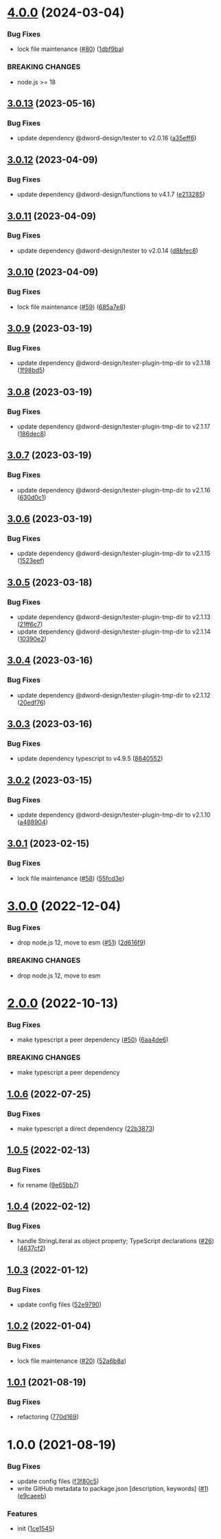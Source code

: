 # [4.0.0](https://github.com/dword-design/ts-ast-to-literal/compare/v3.0.13...v4.0.0) (2024-03-04)


### Bug Fixes

* lock file maintenance ([#80](https://github.com/dword-design/ts-ast-to-literal/issues/80)) ([1dbf9ba](https://github.com/dword-design/ts-ast-to-literal/commit/1dbf9ba18863e2f7b5ce7c249d65feeb66d5fd49))


### BREAKING CHANGES

* node.js >= 18

## [3.0.13](https://github.com/dword-design/ts-ast-to-literal/compare/v3.0.12...v3.0.13) (2023-05-16)


### Bug Fixes

* update dependency @dword-design/tester to v2.0.16 ([a35eff6](https://github.com/dword-design/ts-ast-to-literal/commit/a35eff610eb26d7c61d18f992c632007c9cd915d))

## [3.0.12](https://github.com/dword-design/ts-ast-to-literal/compare/v3.0.11...v3.0.12) (2023-04-09)


### Bug Fixes

* update dependency @dword-design/functions to v4.1.7 ([e213285](https://github.com/dword-design/ts-ast-to-literal/commit/e213285e6d1ef27261fa4a2a69a1ca5faca521aa))

## [3.0.11](https://github.com/dword-design/ts-ast-to-literal/compare/v3.0.10...v3.0.11) (2023-04-09)


### Bug Fixes

* update dependency @dword-design/tester to v2.0.14 ([d8bfec8](https://github.com/dword-design/ts-ast-to-literal/commit/d8bfec87eec8e37e1f4f7bef0a4d3e96efaa1fd7))

## [3.0.10](https://github.com/dword-design/ts-ast-to-literal/compare/v3.0.9...v3.0.10) (2023-04-09)


### Bug Fixes

* lock file maintenance ([#59](https://github.com/dword-design/ts-ast-to-literal/issues/59)) ([685a7e8](https://github.com/dword-design/ts-ast-to-literal/commit/685a7e8b1c7aa0a9f4082dd3c51d6e52c4144b0a))

## [3.0.9](https://github.com/dword-design/ts-ast-to-literal/compare/v3.0.8...v3.0.9) (2023-03-19)


### Bug Fixes

* update dependency @dword-design/tester-plugin-tmp-dir to v2.1.18 ([1f98bd5](https://github.com/dword-design/ts-ast-to-literal/commit/1f98bd51f0570885171a4ebd6eb943344724ad15))

## [3.0.8](https://github.com/dword-design/ts-ast-to-literal/compare/v3.0.7...v3.0.8) (2023-03-19)


### Bug Fixes

* update dependency @dword-design/tester-plugin-tmp-dir to v2.1.17 ([186dec8](https://github.com/dword-design/ts-ast-to-literal/commit/186dec83e0e6944b6fdfefc722bf060110b44289))

## [3.0.7](https://github.com/dword-design/ts-ast-to-literal/compare/v3.0.6...v3.0.7) (2023-03-19)


### Bug Fixes

* update dependency @dword-design/tester-plugin-tmp-dir to v2.1.16 ([630d0c1](https://github.com/dword-design/ts-ast-to-literal/commit/630d0c1e5c30fa74ed27803c8b12e30ff6384751))

## [3.0.6](https://github.com/dword-design/ts-ast-to-literal/compare/v3.0.5...v3.0.6) (2023-03-19)


### Bug Fixes

* update dependency @dword-design/tester-plugin-tmp-dir to v2.1.15 ([1523eef](https://github.com/dword-design/ts-ast-to-literal/commit/1523eef2f892b930a9b7196b06b3618970f17f9b))

## [3.0.5](https://github.com/dword-design/ts-ast-to-literal/compare/v3.0.4...v3.0.5) (2023-03-18)


### Bug Fixes

* update dependency @dword-design/tester-plugin-tmp-dir to v2.1.13 ([21ff6c7](https://github.com/dword-design/ts-ast-to-literal/commit/21ff6c79d74cdf7c5b41016822cd2455cb1ea12d))
* update dependency @dword-design/tester-plugin-tmp-dir to v2.1.14 ([10390e2](https://github.com/dword-design/ts-ast-to-literal/commit/10390e2861453c8d890134c73298c1ef177e5fe4))

## [3.0.4](https://github.com/dword-design/ts-ast-to-literal/compare/v3.0.3...v3.0.4) (2023-03-16)


### Bug Fixes

* update dependency @dword-design/tester-plugin-tmp-dir to v2.1.12 ([20edf76](https://github.com/dword-design/ts-ast-to-literal/commit/20edf766e1db1534c0c7f4cfc0a76690721987f9))

## [3.0.3](https://github.com/dword-design/ts-ast-to-literal/compare/v3.0.2...v3.0.3) (2023-03-16)


### Bug Fixes

* update dependency typescript to v4.9.5 ([8640552](https://github.com/dword-design/ts-ast-to-literal/commit/8640552dcaf31f5539d6df7b3dc5be95219313df))

## [3.0.2](https://github.com/dword-design/ts-ast-to-literal/compare/v3.0.1...v3.0.2) (2023-03-15)


### Bug Fixes

* update dependency @dword-design/tester-plugin-tmp-dir to v2.1.10 ([a488904](https://github.com/dword-design/ts-ast-to-literal/commit/a488904fecb3e5ada54471cd837743da78c4f1c8))

## [3.0.1](https://github.com/dword-design/ts-ast-to-literal/compare/v3.0.0...v3.0.1) (2023-02-15)


### Bug Fixes

* lock file maintenance ([#58](https://github.com/dword-design/ts-ast-to-literal/issues/58)) ([55fcd3e](https://github.com/dword-design/ts-ast-to-literal/commit/55fcd3ee9057771877aea1cba2071af4721f8c31))

# [3.0.0](https://github.com/dword-design/ts-ast-to-literal/compare/v2.0.0...v3.0.0) (2022-12-04)


### Bug Fixes

* drop node.js 12, move to esm ([#51](https://github.com/dword-design/ts-ast-to-literal/issues/51)) ([2d616f9](https://github.com/dword-design/ts-ast-to-literal/commit/2d616f99236da25ce9d83822c13bc2b7e7f1f734))


### BREAKING CHANGES

* drop node.js 12, move to esm

# [2.0.0](https://github.com/dword-design/ts-ast-to-literal/compare/v1.0.6...v2.0.0) (2022-10-13)


### Bug Fixes

* make typescript a peer dependency ([#50](https://github.com/dword-design/ts-ast-to-literal/issues/50)) ([6aa4de6](https://github.com/dword-design/ts-ast-to-literal/commit/6aa4de626674194822e9de07e10ddec799fe48a6))


### BREAKING CHANGES

* make typescript a peer dependency

## [1.0.6](https://github.com/dword-design/ts-ast-to-literal/compare/v1.0.5...v1.0.6) (2022-07-25)


### Bug Fixes

* make typescript a direct dependency ([22b3873](https://github.com/dword-design/ts-ast-to-literal/commit/22b38730a490e123c0f47dd7aea7084363ed8fd4))

## [1.0.5](https://github.com/dword-design/ts-ast-to-literal/compare/v1.0.4...v1.0.5) (2022-02-13)


### Bug Fixes

* fix rename ([9e65bb7](https://github.com/dword-design/ts-ast-to-literal/commit/9e65bb707a169c8b144a2623efeb76157fcddfe8))

## [1.0.4](https://github.com/dword-design/ts-ast-to-literal/compare/v1.0.3...v1.0.4) (2022-02-12)


### Bug Fixes

* handle StringLiteral as object property; TypeScript declarations ([#26](https://github.com/dword-design/ts-ast-to-literal/issues/26)) ([4637cf2](https://github.com/dword-design/ts-ast-to-literal/commit/4637cf22a85547a57c3fb0748341f3de76c5aa91))

## [1.0.3](https://github.com/dword-design/ts-ast-to-literal/compare/v1.0.2...v1.0.3) (2022-01-12)


### Bug Fixes

* update config files ([52e9790](https://github.com/dword-design/ts-ast-to-literal/commit/52e9790ab26c50aa2546aff2cec72aaf0bb5e147))

## [1.0.2](https://github.com/dword-design/ts-ast-to-literal/compare/v1.0.1...v1.0.2) (2022-01-04)


### Bug Fixes

* lock file maintenance ([#20](https://github.com/dword-design/ts-ast-to-literal/issues/20)) ([52a6b8a](https://github.com/dword-design/ts-ast-to-literal/commit/52a6b8a7685a2c6eb637884f4942dbc46acdcda5))

## [1.0.1](https://github.com/dword-design/ts-ast-to-literal/compare/v1.0.0...v1.0.1) (2021-08-19)


### Bug Fixes

* refactoring ([770d169](https://github.com/dword-design/ts-ast-to-literal/commit/770d169f767b4e90e6651d06c5e4f71d918866e1))

# 1.0.0 (2021-08-19)


### Bug Fixes

* update config files ([f3f80c5](https://github.com/dword-design/ts-ast-to-literal/commit/f3f80c5befff8b9d41d5fab3f2243598ffe701d1))
* write GitHub metadata to package.json [description, keywords] ([#1](https://github.com/dword-design/ts-ast-to-literal/issues/1)) ([e9caeeb](https://github.com/dword-design/ts-ast-to-literal/commit/e9caeebab389863b16a5892a2d1acb8670c1178b))


### Features

* init ([1ce1545](https://github.com/dword-design/ts-ast-to-literal/commit/1ce15450dff6f1c910e6490feb892d445bf327cb))
